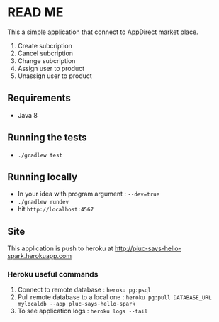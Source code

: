 # READ ME

This a simple application that connect to AppDirect market place.

1. Create subcription
2. Cancel subcription
3. Change subcription
4. Assign user to product
4. Unassign user to product

## Requirements
* Java 8

## Running the tests
* `./gradlew test`

## Running locally
* In your idea with program argument : `--dev=true`
* `./gradlew rundev`
* hit `http://localhost:4567`

## Site
This application is push to heroku at http://pluc-says-hello-spark.herokuapp.com

### Heroku useful commands

1. Connect to remote database : ``heroku pg:psql``
2. Pull remote database to a local one : ``heroku pg:pull DATABASE_URL mylocaldb --app pluc-says-hello-spark``
3. To see application logs : ``heroku logs --tail``